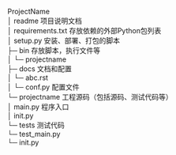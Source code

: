 ProjectName     
│ readme 项目说明文档     
│ requirements.txt 存放依赖的外部Python包列表     
│ setup.py 安装、部署、打包的脚本      
├─ bin 存放脚本，执行文件等       
│ └─ projectname        
├─ docs 文档和配置       
│ └─ abc.rst        
│ └─ conf.py 配置文件       
└─ projectname 工程源码（包括源码、测试代码等）     
    │ main.py 程序入口              
    │ init.py       
    └─ tests 测试代码       
        └─ test_main.py     
        └─ init.py      

